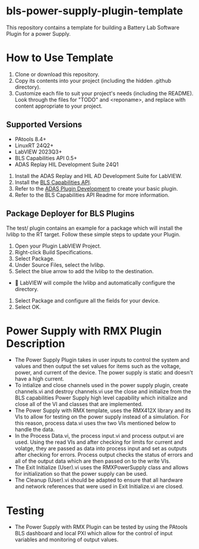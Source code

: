 # bls-power-supply-plugin-template

This repository contains a template for building a Battery Lab Software Plugin for a power Supply.

# How to Use Template

1. Clone or download this repository.
2. Copy its contents into your project (including the hidden .github directory). 
3. Customize each file to suit your project's needs (including the README). Look through the files for "TODO" and \<reponame\>, and replace with content appropriate to your project.

## Supported Versions

- PAtools 8.4+
- LinuxRT 24Q2+
- LabVIEW 2023Q3+
- BLS Capabilities API 0.5+
- ADAS Replay HIL Development Suite 24Q1

1. Install the ADAS Replay and HIL AD Development Suite for LabVIEW.
1. Install the [BLS Capabilities API](https://github.com/ni/bls-capabilities).
1. Refer to the [ADAS Plugin Development](https://github.com/ni/adas-replay-hil-internal/wiki/Node-Development) to create your basic plugin.
1. Refer to the BLS Capabilities API Readme for more information.

## Package Deployer for BLS Plugins

The test/ plugin contains an example for a package which will install the lvlibp to the RT target. Follow these simple steps to update your Plugin.

1. Open your Plugin LabVIEW Project.
1. Right-click Build Specifications.
1. Select Package.
1. Under Source Files, select the lvlibp.
1. Select the blue arrow to add the lvlibp to the destination.
  - :cactus: LabVIEW will compile the lvlibp and automatically configure the directory.
1. Select Package and configure all the fields for your device.
1. Select OK.

# Power Supply with RMX Plugin Description

* The Power Supply Plugin takes in user inputs to control the system and values and then output the set values for items such as the voltage, power, and current of the device. The power supply is static and doesn't have a high current.
* To intialize and close channels used in the power supply plugin, create channels.vi and destroy channels.vi use the close and initialize from the BLS capabilities Power Supply high level capability which initialize and close all of the VI and classes that are implemented.
* The Power Supply with RMX template, uses the RMX412X library and its VIs to allow for testing on the power supply instead of a simulation. For this reason, process data.vi uses thw two VIs mentioned below to handle the data.
* In the Process Data.vi, the process input.vi and process output.vi are used. Using the read VIs and after checking for limits for current and volatge, they are passed as data into process input and set as outputs after checking for errors. Process output checks the status of errors and all of the output data which are then passed on to the write VIs.
* The Exit Initialize (User).vi uses the RMXPowerSupply class and allows for initialization so that the power supply can be used. 
* The Cleanup (User).vi should be adapted to ensure that all hardware and network references that were used in Exit Initialize.vi are closed.

# Testing

* The Power Supply with RMX Plugin can be tested by using the PAtools BLS dashboard and local PXI which allow for the control of input variables and monitoring of output values. 
